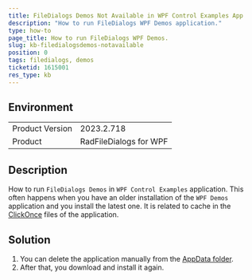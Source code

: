 ```yaml
---
title: FileDialogs Demos Not Available in WPF Control Examples App
description: "How to run FileDialogs WPF Demos application." 
type: how-to
page_title: How to run FileDialogs WPF Demos.
slug: kb-filedialogsdemos-notavailable
position: 0
tags: filedialogs, demos
ticketid: 1615001
res_type: kb
---
```


## Environment

<table>
    <tbody>
        <tr>
            <td>Product Version</td>
            <td>2023.2.718</td>
        </tr>
        <tr>
            <td>Product</td>
            <td>RadFileDialogs for WPF</td>
        </tr>
    </tbody>
</table>


## Description

How to run `FileDialogs Demos` in `WPF Control Examples` application. 
This often happens when you have an older installation of the `WPF Demos` application and you install the latest one. It is related to cache in the [ClickOnce]({%kb-sdk-samples-browser-cannot-be-installed-or-run%}) files of the application.

## Solution

1) You can delete the application manually from the [AppData folder]({%installing-wpf-demos%}).
2) After that, you download and install it again.
